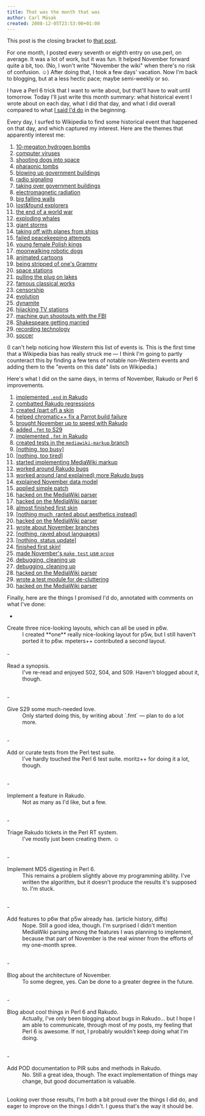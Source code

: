 ```yaml
---
title: That was the month that was
author: Carl Mäsak
created: 2008-12-05T23:53:00+01:00
---
```

This post is the closing bracket to [that post](http://strangelyconsistent.org/blog/a-full-month-of-november).

For one month, I posted every seventh or eighth entry on use.perl, on average. It was a lot of work, but it was fun. It helped November forward quite a bit, too. (No, I won't write "November the wiki" when there's no risk of confusion. ☺) After doing that, I took a few days' vacation. Now I'm back to blogging, but at a less hectic pace; maybe semi-weekly or so.

I have a Perl 6 trick that I want to write about, but that'll have to wait until tomorrow. Today I'll just write this month summary: what historical event I wrote about on each day, what I did that day, and what I did overall compared to what [I said I'd do](http://strangelyconsistent.org/blog/a-full-month-of-november) in the beginning.

Every day, I surfed to Wikipedia to find some historical event that happened on that day, and which captured my interest. Here are the themes that apparently interest me:

1.  [10-megaton hydrogen bombs](http://strangelyconsistent.org/blog/november-1-2008-the-end-is-here) 
2.  [computer viruses](http://strangelyconsistent.org/blog/november-2-2008-one-step-forward-two-steps-back) 
3.  [shooting dogs into space](http://strangelyconsistent.org/blog/november-3-2008-today-is-skin-monday) 
4.  [pharaonic tombs](http://strangelyconsistent.org/blog/november-4-2008-bug-wrangler) 
5.  [blowing up government buildings](http://strangelyconsistent.org/blog/november-5-2008-remember-remember) 
6.  [radio signaling](http://strangelyconsistent.org/blog/november-6-2008-making-waves) 
7.  [taking over government buildings](http://strangelyconsistent.org/blog/november-7-2008-just-walk-into-the-building) 
8.  [electromagnetic radiation](http://strangelyconsistent.org/blog/november-8-2008-the-joys-of-discovery) 
9.  [big falling walls](http://strangelyconsistent.org/blog/november-9-2008-developing-code-is-like-baking-bread) 
10.  [lost&found explorers](http://strangelyconsistent.org/blog/november-10-2008-sleep-deprivation-i-presume) 
11.  [the end of a world war](http://strangelyconsistent.org/blog/november-11-2008-the-calm-after-the-storm) 
12.  [exploding whales](http://strangelyconsistent.org/blog/november-12-2008-blowing-stuff-up) 
13.  [giant storms](http://strangelyconsistent.org/blog/november-13-2008-the-storm-after-the-storm) 
14.  [taking off with planes from ships](http://strangelyconsistent.org/blog/november-14-2008-pioneers) 
15.  [failed peacekeeping attempts](http://strangelyconsistent.org/blog/november-15-2008-a-pact) 
16.  [young female Polish kings](http://strangelyconsistent.org/blog/november-16-2008-the-right-man-for-the-job) 
17.  [moonwalking robotic dogs](http://strangelyconsistent.org/blog/november-17-2008-its-a-small-step-for-a-robotic-dog) 
18.  [animated cartoons](http://strangelyconsistent.org/blog/november-18-2008-of-mice-and-babies) 
19.  [being stripped of one's Grammy](http://strangelyconsistent.org/blog/november-19-2008-things-to-keep-in-mind) 
20.  [space stations](http://strangelyconsistent.org/blog/november-20-2008-fifty-thousand-orbits-around-the-earth) 
21.  [pulling the plug on lakes](http://strangelyconsistent.org/blog/november-21-2008-a-torrent-of-things) 
22.  [famous classical works](http://strangelyconsistent.org/blog/november-22-2008-theres-more-than-one-way-to-write-it) 
23.  [censorship](http://strangelyconsistent.org/blog/november-23-2008-the-rite-to-write) 
24.  [evolution](http://strangelyconsistent.org/blog/november-24-2008-evolving-things) 
25.  [dynamite](http://strangelyconsistent.org/blog/november-25-2008-the-lexbug-of-death-is-dead) 
26.  [hijacking TV stations](http://strangelyconsistent.org/blog/november-26-2008-we-come-in-peace-bzzz) 
27.  [machine gun shootouts with the FBI](http://strangelyconsistent.org/blog/november-27-2008-its-just-a-fleshwound) 
28.  [Shakespeare getting married](http://strangelyconsistent.org/blog/november-28-2008-take-thee-annam-whatley) 
29.  [recording technology](http://strangelyconsistent.org/blog/november-29-2008-i-will-call-it-the-graphophone) 
30.  [soccer](http://strangelyconsistent.org/blog/november-30-2008-improvements) 

(I can't help noticing how *Western* this list of events is. This is the first time that a Wikipedia bias has really struck me — I think I'm going to partly counteract this by finding a few tens of notable non-Western events and adding them to the "events on this date" lists on Wikipedia.)

Here's what I did on the same days, in terms of November, Rakudo or Perl 6 improvements.

1.  [implemented `.end` in Rakudo](http://strangelyconsistent.org/blog/november-1-2008-the-end-is-here) 
2.  [combatted Rakudo regressions](http://strangelyconsistent.org/blog/november-2-2008-one-step-forward-two-steps-back) 
3.  [created (part of) a skin](http://strangelyconsistent.org/blog/november-3-2008-today-is-skin-monday) 
4.  [helped chromatic++ fix a Parrot build failure](http://strangelyconsistent.org/blog/november-4-2008-bug-wrangler) 
5.  [brought November up to speed with Rakudo](http://strangelyconsistent.org/blog/november-5-2008-remember-remember) 
6.  [added `.fmt` to S29](http://strangelyconsistent.org/blog/november-6-2008-making-waves) 
7.  [implemented `.fmt` in Rakudo](http://strangelyconsistent.org/blog/november-7-2008-just-walk-into-the-building) 
8.  [created tests in the `mediawiki-markup` branch](http://strangelyconsistent.org/blog/november-8-2008-the-joys-of-discovery) 
9.  [[nothing, too busy]](http://strangelyconsistent.org/blog/november-9-2008-developing-code-is-like-baking-bread) 
10.  [[nothing, too tired]](http://strangelyconsistent.org/blog/november-10-2008-sleep-deprivation-i-presume) 
11.  [started implementing MediaWiki markup](http://strangelyconsistent.org/blog/november-11-2008-the-calm-after-the-storm) 
12.  [worked around Rakudo bugs](http://strangelyconsistent.org/blog/november-12-2008-blowing-stuff-up) 
13.  [worked around (and explained) more Rakudo bugs](http://strangelyconsistent.org/blog/november-13-2008-the-storm-after-the-storm) 
14.  [explained November data model](http://strangelyconsistent.org/blog/november-14-2008-pioneers) 
15.  [applied simple patch](http://strangelyconsistent.org/blog/november-15-2008-a-pact) 
16.  [hacked on the MediaWiki parser](http://strangelyconsistent.org/blog/november-16-2008-the-right-man-for-the-job) 
17.  [hacked on the MediaWiki parser](http://strangelyconsistent.org/blog/november-17-2008-its-a-small-step-for-a-robotic-dog) 
18.  [almost finished first skin](http://strangelyconsistent.org/blog/november-18-2008-of-mice-and-babies) 
19.  [[nothing much, ranted about aesthetics instead]](http://strangelyconsistent.org/blog/november-19-2008-things-to-keep-in-mind) 
20.  [hacked on the MediaWiki parser](http://strangelyconsistent.org/blog/november-20-2008-fifty-thousand-orbits-around-the-earth) 
21.  [wrote about November branches](http://strangelyconsistent.org/blog/november-21-2008-a-torrent-of-things) 
22.  [[nothing, raved about languages]](http://strangelyconsistent.org/blog/november-22-2008-theres-more-than-one-way-to-write-it) 
23.  [[nothing, status update]](http://strangelyconsistent.org/blog/november-23-2008-the-rite-to-write) 
24.  [finished first skin!](http://strangelyconsistent.org/blog/november-24-2008-evolving-things) 
25.  [made November's `make test` use `prove` ](http://strangelyconsistent.org/blog/november-25-2008-the-lexbug-of-death-is-dead) 
26.  [debugging, cleaning up](http://strangelyconsistent.org/blog/november-26-2008-we-come-in-peace-bzzz) 
27.  [debugging, cleaning up](http://strangelyconsistent.org/blog/november-27-2008-its-just-a-fleshwound) 
28.  [hacked on the MediaWiki parser](http://strangelyconsistent.org/blog/november-28-2008-take-thee-annam-whatley) 
29.  [wrote a test module for de-cluttering](http://strangelyconsistent.org/blog/november-29-2008-i-will-call-it-the-graphophone) 
30.  [hacked on the MediaWiki parser](http://strangelyconsistent.org/blog/november-30-2008-improvements) 

Finally, here are the things I promised I'd do, annotated with comments on what I've done:

- <dl>
<dt>Create three nice-looking layouts, which can all be used in p6w.</dt>
<dd>I created **one** really nice-looking layout for p5w, but I still haven't ported it to p6w. mpeters++ contributed a second layout.</dd>
<dd> </dd>
</dl>
- <dl>
<dt>Read a synopsis.</dt>
<dd>I've re-read and enjoyed S02, S04, and S09. Haven't blogged about it, though.</dd>
<dd> </dd>
</dl>
- <dl>
<dt>Give S29 some much-needed love.</dt>
<dd>Only started doing this, by writing about `.fmt` — plan to do a lot more.</dd>
<dd> </dd>
</dl>
- <dl>
<dt>Add or curate tests from the Perl test suite.</dt>
<dd>I've hardly touched the Perl 6 test suite. moritz++ for doing it a lot, though.</dd>
<dd> </dd>
</dl>
- <dl>
<dt>Implement a feature in Rakudo.</dt>
<dd>Not as many as I'd like, but a few.</dd>
<dd> </dd>
</dl>
- <dl>
<dt>Triage Rakudo tickets in the Perl RT system.</dt>
<dd>I've mostly just been creating them. ☺</dd>
<dd> </dd>
</dl>
- <dl>
<dt>Implement MD5 digesting in Perl 6.</dt>
<dd>This remains a problem slightly above my programming ability. I've written the algorithm, but it doesn't produce the results it's supposed to. I'm stuck.</dd>
<dd> </dd>
</dl>
- <dl>
<dt>Add features to p6w that p5w already has. (article history, diffs)</dt>
<dd>Nope. Still a good idea, though. I'm surprised I didn't mention MediaWiki parsing among the features I was planning to implement, because that part of November is the real winner from the efforts of my one-month spree.</dd>
<dd> </dd>
</dl>
- <dl>
<dt>Blog about the architecture of November.</dt>
<dd>To some degree, yes. Can be done to a greater degree in the future.</dd>
<dd> </dd>
</dl>
- <dl>
<dt>Blog about cool things in Perl 6 and Rakudo.</dt>
<dd>Actually, I've only been blogging about bugs in Rakudo... but I hope I am able to communicate, through most of my posts, my feeling that Perl 6 is awesome. If not, I probably wouldn't keep doing what I'm doing.</dd>
<dd> </dd>
</dl>
- <dl>
<dt>Add POD documentation to PIR subs and methods in Rakudo.</dt>
<dd>No. Still a great idea, though. The exact implementation of things may change, but good documentation is valuable.</dd>
<dd> </dd>
</dl>


Looking over those results, I'm both a bit proud over the things I did do, and eager to improve on the things I didn't. I guess that's the way it should be.


